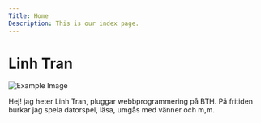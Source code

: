 ```yaml
---
Title: Home
Description: This is our index page.
---
```


Linh Tran
==========================
![Example Image](image/Linh.jpg)

Hej! jag heter Linh Tran, pluggar webbprogrammering på BTH. 
På fritiden burkar jag spela datorspel, läsa, umgås med vänner och m,m. 
